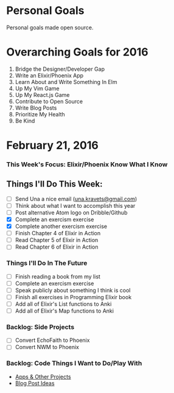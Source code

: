 Personal Goals
==============

Personal goals made open source.

# Overarching Goals for 2016
1. Bridge the Designer/Developer Gap
2. Write an Elixir/Phoenix App
3. Learn About and Write Something In Elm
4. Up My Vim Game
5. Up My React.js Game
6. Contribute to Open Source
7. Write Blog Posts
8. Prioritize My Health
9. Be Kind

# February 21, 2016

### This Week's Focus: Elixir/Phoenix Know What I Know

## Things I'll Do This Week:
- [ ] Send Una a nice email (una.kravets@gmail.com)
- [ ] Think about what I want to accomplish this year
- [ ] Post alternative Atom logo on Dribble/Github
- [x] Complete an exercism exercise
- [x] Complete another exercism exercise
- [ ] Finish Chapter 4 of Elixir in Action
- [ ] Read Chapter 5 of Elixir in Action
- [ ] Read Chapter 6 of Elixir in Action

### Things I'll Do In The Future
- [ ] Finish reading a book from my list
- [ ] Complete an exercism exercise
- [ ] Speak publicly about something I think is cool
- [ ] Finish all exercises in Programming Elixir book
- [ ] Add all of Elixir's List functions to Anki
- [ ] Add all of Elixir's Map functions to Anki

### Backlog: Side Projects
- [ ] Convert EchoFaith to Phoenix
- [ ] Convert NWM to Phoenix

### Backlog: Code Things I Want to Do/Play With
- [Apps & Other Projects](https://github.com/jessejanderson/personal-goals/blob/master/ideas-and-misc/app-ideas.md)
- [Blog Post Ideas](https://github.com/jessejanderson/personal-goals/blob/master/ideas-and-misc/blog-ideas.md)
